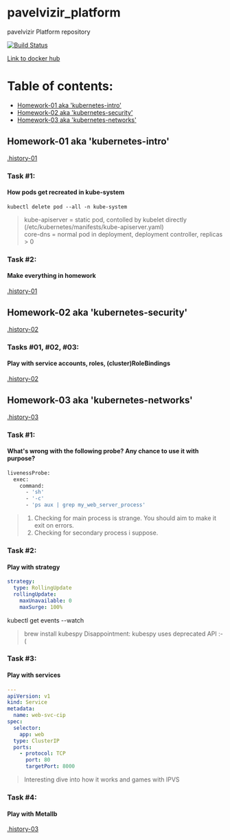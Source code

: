# pavelvizir_platform
pavelvizir Platform repository  

[![Build Status](https://travis-ci.com/otus-kuber-2019-06/pavelvizir_platform.svg?branch=master)](https://travis-ci.com/otus-kuber-2019-06/pavelvizir_platform)

[Link to docker hub](https://hub.docker.com/r/pavelvizir)

# Table of contents:  
- [Homework-01 aka 'kubernetes-intro'](#homework-01-aka-kubernetes-intro)  
- [Homework-02 aka 'kubernetes-security'](#homework-02-aka-kubernetes-security)  
- [Homework-03 aka 'kubernetes-networks'](#homework-03-aka-kubernetes-networks)  

## Homework-01 aka 'kubernetes-intro'  
[.history-01](https://github.com/otus-kuber-2019-06/pavelvizir_platform/blob/kubernetes-intro/.history-01)  
### Task \#1:  
#### How pods get recreated in kube-system

`kubectl delete pod --all -n kube-system`

> kube-apiserver = static pod, contolled by kubelet directly (/etc/kubernetes/manifests/kube-apiserver.yaml)  
> core-dns = normal pod in deployment, deployment controller, replicas > 0  

### Task \#2:  
#### Make everything in homework

[.history-01](https://github.com/otus-kuber-2019-06/pavelvizir_platform/blob/kubernetes-intro/.history-01)  

## Homework-02 aka 'kubernetes-security'  
[.history-02](https://github.com/otus-kuber-2019-06/pavelvizir_platform/blob/kubernetes-security/.history-02)  
### Tasks \#01, \#02, \#03:  
#### Play with service accounts, roles, (cluster)RoleBindings  

[.history-02](https://github.com/otus-kuber-2019-06/pavelvizir_platform/blob/kubernetes-security/.history-02)  

## Homework-03 aka 'kubernetes-networks'  
[.history-03](https://github.com/otus-kuber-2019-06/pavelvizir_platform/blob/kubernetes-networks/.history-03)  
### Task \#1:  
#### What's wrong with the following probe? Any chance to use it with purpose?  
```sh
livenessProbe:
  exec:
    command:
      - 'sh'
      - '-c'
      - 'ps aux | grep my_web_server_process'
```
> 1. Checking for main process is strange. You should aim to make it exit on errors.  
> 2. Checking for secondary process i suppose.  

### Task \#2:  
#### Play with strategy  
```yaml
strategy:
  type: RollingUpdate
  rollingUpdate:
    maxUnavailable: 0
    maxSurge: 100%
```
kubectl get events --watch 
> brew install kubespy
> Disappointment: kubespy uses deprecated API :-(

### Task \#3:
#### Play with services

```yaml
---
apiVersion: v1
kind: Service
metadata:
  name: web-svc-cip
spec:
  selector:
    app: web
  type: ClusterIP
  ports:
    - protocol: TCP
      port: 80
      targetPort: 8000
```

> Interesting dive into how it works and games with IPVS  

### Task \#4:
#### Play with Metallb

[.history-03](https://github.com/otus-kuber-2019-06/pavelvizir_platform/blob/kubernetes-networks/.history-03#L142-L185)  

